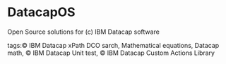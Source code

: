 # DatacapOS
Open Source solutions for (c) IBM Datacap software

tags:© IBM Datacap xPath DCO sarch, Mathematical equations, Datacap math, © IBM Datacap Unit test, © IBM Datacap Custom Actions Library
